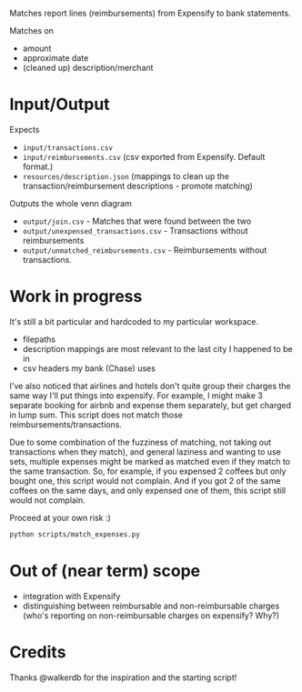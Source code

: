 
Matches report lines (reimbursements) from Expensify to bank statements.

Matches on
* amount
* approximate date
* (cleaned up) description/merchant

# Input/Output
Expects
* `input/transactions.csv`
* `input/reimbursements.csv` (csv exported from Expensify. Default format.)
* `resources/description.json` (mappings to clean up the transaction/reimbursement descriptions - promote matching)

Outputs the whole venn diagram
* `output/join.csv` - Matches that were found between the two
* `output/unexpensed_transactions.csv` - Transactions without reimbursements
* `output/unmatched_reimbursements.csv` - Reimbursements without transactions.

# Work in progress
It's still a bit particular and hardcoded to my particular workspace.
* filepaths
* description mappings are most relevant to the last city I happened to be in
* csv headers my bank (Chase) uses

I've also noticed that airlines and hotels don't quite group their charges the same way I'll put things into expensify. 
For example, I might make 3 separate booking for airbnb and expense them separately, but get charged in lump sum. 
This script does not match those reimbursements/transactions.

Due to some combination of the fuzziness of matching, not taking out transactions when they match), 
and general laziness and wanting to use sets, multiple expenses might be marked as matched even if they match to the same transaction.
So, for example, if you expensed 2 coffees but only bought one, this script would not complain.
And if you got 2 of the same coffees on the same days, and only expensed one of them, this script still would not complain.

Proceed at your own risk :)

```bash
python scripts/match_expenses.py
```

# Out of (near term) scope
* integration with Expensify
* distinguishing between reimbursable and non-reimbursable charges (who's reporting on non-reimbursable charges on expensify? Why?)

# Credits
Thanks @walkerdb for the inspiration and the starting script!
